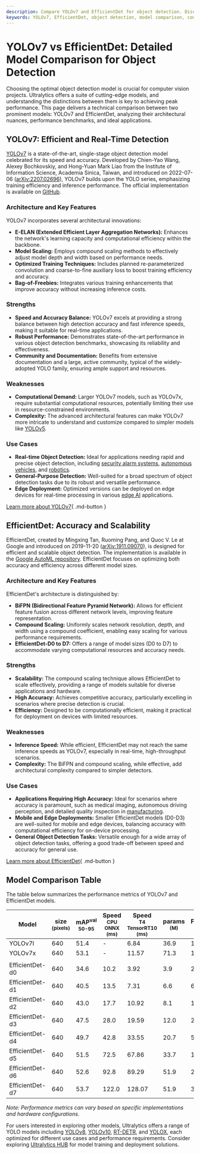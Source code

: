 ```yaml
---
description: Compare YOLOv7 and EfficientDet for object detection. Discover their performance, features, strengths, and use cases to choose the best model for your needs.
keywords: YOLOv7, EfficientDet, object detection, model comparison, computer vision, benchmark, real-time detection, AI models, machine learning
---
```


# YOLOv7 vs EfficientDet: Detailed Model Comparison for Object Detection

Choosing the optimal object detection model is crucial for computer vision projects. Ultralytics offers a suite of cutting-edge models, and understanding the distinctions between them is key to achieving peak performance. This page delivers a technical comparison between two prominent models: YOLOv7 and EfficientDet, analyzing their architectural nuances, performance benchmarks, and ideal applications.

<script async src="https://cdn.jsdelivr.net/npm/chart.js@3.9.1/dist/chart.min.js"></script>
<script defer src="../../javascript/benchmark.js"></script>

<canvas id="modelComparisonChart" width="1024" height="400" active-models='["YOLOv7", "EfficientDet"]'></canvas>

## YOLOv7: Efficient and Real-Time Detection

[YOLOv7](https://docs.ultralytics.com/models/yolov7/) is a state-of-the-art, single-stage object detection model celebrated for its speed and accuracy. Developed by Chien-Yao Wang, Alexey Bochkovskiy, and Hong-Yuan Mark Liao from the Institute of Information Science, Academia Sinica, Taiwan, and introduced on 2022-07-06 ([arXiv:2207.02696](https://arxiv.org/abs/2207.02696)), YOLOv7 builds upon the YOLO series, emphasizing training efficiency and inference performance. The official implementation is available on [GitHub](https://github.com/WongKinYiu/yolov7).

### Architecture and Key Features

YOLOv7 incorporates several architectural innovations:

- **E-ELAN (Extended Efficient Layer Aggregation Networks):** Enhances the network's learning capacity and computational efficiency within the backbone.
- **Model Scaling:** Employs compound scaling methods to effectively adjust model depth and width based on performance needs.
- **Optimized Training Techniques:** Includes planned re-parameterized convolution and coarse-to-fine auxiliary loss to boost training efficiency and accuracy.
- **Bag-of-Freebies:** Integrates various training enhancements that improve accuracy without increasing inference costs.

### Strengths

- **Speed and Accuracy Balance:** YOLOv7 excels at providing a strong balance between high detection accuracy and fast inference speeds, making it suitable for real-time applications.
- **Robust Performance:** Demonstrates state-of-the-art performance in various object detection benchmarks, showcasing its reliability and effectiveness.
- **Community and Documentation:** Benefits from extensive documentation and a large, active community, typical of the widely-adopted YOLO family, ensuring ample support and resources.

### Weaknesses

- **Computational Demand:** Larger YOLOv7 models, such as YOLOv7x, require substantial computational resources, potentially limiting their use in resource-constrained environments.
- **Complexity:** The advanced architectural features can make YOLOv7 more intricate to understand and customize compared to simpler models like [YOLOv5](https://docs.ultralytics.com/models/yolov5/).

### Use Cases

- **Real-time Object Detection:** Ideal for applications needing rapid and precise object detection, including [security alarm systems](https://www.ultralytics.com/blog/security-alarm-system-projects-with-ultralytics-yolov8), [autonomous vehicles](https://www.ultralytics.com/solutions/ai-in-self-driving), and [robotics](https://www.ultralytics.com/glossary/robotics).
- **General-Purpose Detection:** Well-suited for a broad spectrum of object detection tasks due to its robust and versatile performance.
- **Edge Deployment:** Optimized versions can be deployed on edge devices for real-time processing in various [edge AI](https://www.ultralytics.com/glossary/edge-ai) applications.

[Learn more about YOLOv7](https://docs.ultralytics.com/models/yolov7/){ .md-button }

## EfficientDet: Accuracy and Scalability

EfficientDet, created by Mingxing Tan, Ruoming Pang, and Quoc V. Le at Google and introduced on 2019-11-20 ([arXiv:1911.09070](https://arxiv.org/abs/1911.09070)), is designed for efficient and scalable object detection. The implementation is available in the [Google AutoML repository](https://github.com/google/automl/tree/master/efficientdet). EfficientDet focuses on optimizing both accuracy and efficiency across different model sizes.

### Architecture and Key Features

EfficientDet's architecture is distinguished by:

- **BiFPN (Bidirectional Feature Pyramid Network):** Allows for efficient feature fusion across different network levels, improving feature representation.
- **Compound Scaling:** Uniformly scales network resolution, depth, and width using a compound coefficient, enabling easy scaling for various performance requirements.
- **EfficientDet-D0 to D7:** Offers a range of model sizes (D0 to D7) to accommodate varying computational resources and accuracy needs.

### Strengths

- **Scalability:** The compound scaling technique allows EfficientDet to scale effectively, providing a range of models suitable for diverse applications and hardware.
- **High Accuracy:** Achieves competitive accuracy, particularly excelling in scenarios where precise detection is crucial.
- **Efficiency:** Designed to be computationally efficient, making it practical for deployment on devices with limited resources.

### Weaknesses

- **Inference Speed:** While efficient, EfficientDet may not reach the same inference speeds as YOLOv7, especially in real-time, high-throughput scenarios.
- **Complexity:** The BiFPN and compound scaling, while effective, add architectural complexity compared to simpler detectors.

### Use Cases

- **Applications Requiring High Accuracy:** Ideal for scenarios where accuracy is paramount, such as medical imaging, autonomous driving perception, and detailed quality inspection in [manufacturing](https://www.ultralytics.com/solutions/ai-in-manufacturing).
- **Mobile and Edge Deployments:** Smaller EfficientDet models (D0-D3) are well-suited for mobile and edge devices, balancing accuracy with computational efficiency for on-device processing.
- **General Object Detection Tasks:** Versatile enough for a wide array of object detection tasks, offering a good trade-off between speed and accuracy for general use.

[Learn more about EfficientDet](https://github.com/google/automl/tree/master/efficientdet#readme){ .md-button }

## Model Comparison Table

The table below summarizes the performance metrics of YOLOv7 and EfficientDet models.

| Model           | size<br><sup>(pixels) | mAP<sup>val<br>50-95 | Speed<br><sup>CPU ONNX<br>(ms) | Speed<br><sup>T4 TensorRT10<br>(ms) | params<br><sup>(M) | FLOPs<br><sup>(B) |
| --------------- | --------------------- | -------------------- | ------------------------------ | ----------------------------------- | ------------------ | ----------------- |
| YOLOv7l         | 640                   | 51.4                 | -                              | 6.84                                | 36.9               | 104.7             |
| YOLOv7x         | 640                   | 53.1                 | -                              | 11.57                               | 71.3               | 189.9             |
|                 |                       |                      |                                |                                     |                    |                   |
| EfficientDet-d0 | 640                   | 34.6                 | 10.2                           | 3.92                                | 3.9                | 2.54              |
| EfficientDet-d1 | 640                   | 40.5                 | 13.5                           | 7.31                                | 6.6                | 6.1               |
| EfficientDet-d2 | 640                   | 43.0                 | 17.7                           | 10.92                               | 8.1                | 11.0              |
| EfficientDet-d3 | 640                   | 47.5                 | 28.0                           | 19.59                               | 12.0               | 24.9              |
| EfficientDet-d4 | 640                   | 49.7                 | 42.8                           | 33.55                               | 20.7               | 55.2              |
| EfficientDet-d5 | 640                   | 51.5                 | 72.5                           | 67.86                               | 33.7               | 130.0             |
| EfficientDet-d6 | 640                   | 52.6                 | 92.8                           | 89.29                               | 51.9               | 226.0             |
| EfficientDet-d7 | 640                   | 53.7                 | 122.0                          | 128.07                              | 51.9               | 325.0             |

_Note: Performance metrics can vary based on specific implementations and hardware configurations._

For users interested in exploring other models, Ultralytics offers a range of YOLO models including [YOLOv8](https://docs.ultralytics.com/models/yolov8/), [YOLOv10](https://docs.ultralytics.com/models/yolov10/), [RT-DETR](https://docs.ultralytics.com/models/rtdetr/), and [YOLOX](https://docs.ultralytics.com/compare/yolov7-vs-yolox/), each optimized for different use cases and performance requirements. Consider exploring [Ultralytics HUB](https://www.ultralytics.com/hub) for model training and deployment solutions.
